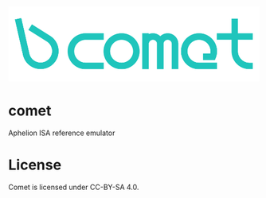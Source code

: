 ![comet logo](/src/img/comet.png)

# comet
Aphelion ISA reference emulator

# License
Comet is licensed under CC-BY-SA 4.0.
